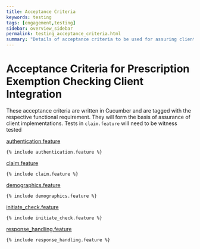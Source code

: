 ```yaml
---
title: Acceptance Criteria
keywords: testing
tags: [engagement,testing]
sidebar: overview_sidebar
permalink: testing_acceptance_criteria.html
summary: "Details of acceptance criteria to be used for assuring client implementations"
---
```

# Acceptance Criteria for Prescription Exemption Checking Client Integration #

These acceptance criteria are written in Cucumber and are tagged with the respective functional requirement. 
They will form the basis of assurance of client implementations. Tests in `claim.feature` will need to be witness tested

<!-- Note the .feature files are in both downloads (to provide link to downlaod) and _includes (to display inline).  If you need to update please update both files -->

[authentication.feature](downloads/testing/acceptance_criteria/authentication.feature)
```cucumber
{% include authentication.feature %}
```

[claim.feature](downloads/testing/acceptance_criteria/claim.feature)
```cucumber
{% include claim.feature %}
```

[demographics.feature](downloads/testing/acceptance_criteria/demographics.feature)
```cucumber
{% include demographics.feature %}
```

[initiate_check.feature](downloads/testing/acceptance_criteria/initiate_check.feature)
```cucumber
{% include initiate_check.feature %}
```

[response_handling.feature](downloads/testing/acceptance_criteria/response_handling.feature)
```cucumber
{% include response_handling.feature %}
```